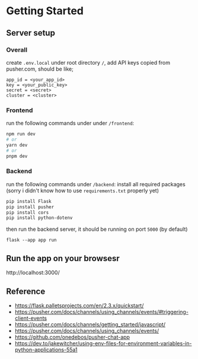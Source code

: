 # Getting Started

## Server setup

### Overall

create `.env.local` under root directory `/`, add API keys copied from pusher.com, should be like;

```
app_id = <your_app_id>
key = <your_public_key>
secret = <secret>
cluster = <cluster>
```

### Frontend

run the following commands under under `/frontend`:

```bash
npm run dev
# or
yarn dev
# or
pnpm dev
```

### Backend

run the following commands under `/backend`:
install all required packages
(sorry i didn't know how to use `requirements.txt` properly yet)

```bash
pip install Flask
pip install pusher
pip install cors
pip install python-dotenv
```

then run the backend server, it should be running on port `5000` (by default)
```
flask --app app run
```

## Run the app on your browsesr

http://localhost:3000/

## Reference

- https://flask.palletsprojects.com/en/2.3.x/quickstart/
- https://pusher.com/docs/channels/using_channels/events/#triggering-client-events
- https://pusher.com/docs/channels/getting_started/javascript/
- https://pusher.com/docs/channels/using_channels/events/
- https://github.com/onedebos/pusher-chat-app
- https://dev.to/jakewitcher/using-env-files-for-environment-variables-in-python-applications-55a1
